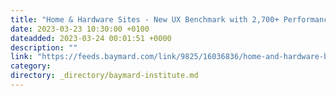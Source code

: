 ```yaml
---
title: "Home & Hardware Sites - New UX Benchmark with 2,700+ Performance Scores and 2,300+ Best Practice Examples"
date: 2023-03-23 10:30:00 +0100
dateadded: 2023-03-24 00:01:51 +0000
description: ""
link: "https://feeds.baymard.com/link/9825/16036836/home-and-hardware-benchmark-2023"
category:
directory: _directory/baymard-institute.md
---
```

